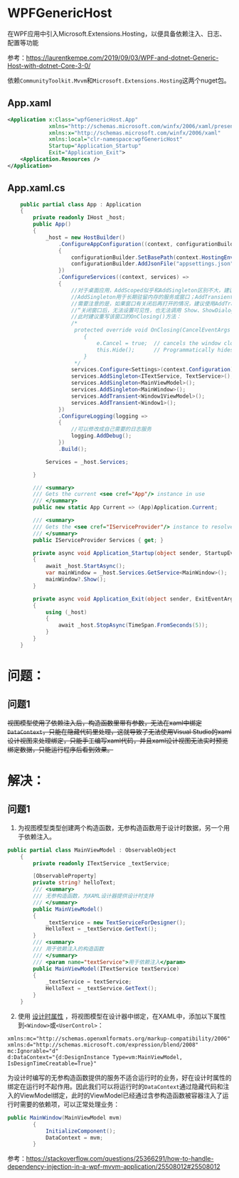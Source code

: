 # WPFGenericHost

在WPF应用中引入Microsoft.Extensions.Hosting，以便具备依赖注入、日志、配置等功能

参考：https://laurentkempe.com/2019/09/03/WPF-and-dotnet-Generic-Host-with-dotnet-Core-3-0/

依赖`CommunityToolkit.Mvvm`和`Microsoft.Extensions.Hosting`这两个nuget包。

## App.xaml

```xml
<Application x:Class="wpfGenericHost.App"
             xmlns="http://schemas.microsoft.com/winfx/2006/xaml/presentation"
             xmlns:x="http://schemas.microsoft.com/winfx/2006/xaml"
             xmlns:local="clr-namespace:wpfGenericHost"
             Startup="Application_Startup"
             Exit="Application_Exit">
    <Application.Resources />         
</Application>
```

## App.xaml.cs

```csharp
    public partial class App : Application
    {
        private readonly IHost _host;
        public App()
        {
            _host = new HostBuilder()
                .ConfigureAppConfiguration((context, configurationBuilder) =>
                {
                    configurationBuilder.SetBasePath(context.HostingEnvironment.ContentRootPath);
                    configurationBuilder.AddJsonFile("appsettings.json", optional: false);
                })
                .ConfigureServices((context, services) =>
                {
                    //对于桌面应用，AddScoped似乎和AddSingleton区别不大，建议用AddSingleton。
                    //AddSingleton用于长期驻留内存的服务或窗口；AddTransient用于临时的窗口和服务。
                    //需要注意的是，如果窗口有关闭后再打开的情况，建议使用AddTransient。使用AddSingleton关闭再打开会导致报错：
                    //“关闭窗口后，无法设置可见性，也无法调用 Show、ShowDialogor 或 WindowInteropHelper.EnsureHandle。”
                    //此时建议重写该窗口的OnClosing()方法：
                    /*
                     protected override void OnClosing(CancelEventArgs e)
                        {
                            e.Cancel = true;  // cancels the window close    
                            this.Hide();      // Programmatically hides the window
                        }
                     */
                    services.Configure<Settings>(context.Configuration);
                    services.AddSingleton<ITextService, TextService>();
                    services.AddSingleton<MainViewModel>();
                    services.AddSingleton<MainWindow>();
                    services.AddTransient<Window1ViewModel>();
                    services.AddTransient<Window1>();
                })
                .ConfigureLogging(logging =>
                {
                    //可以修改成自己需要的日志服务
                    logging.AddDebug();
                })
                .Build();

            Services = _host.Services;

        }

        /// <summary>
        /// Gets the current <see cref="App"/> instance in use
        /// </summary>
        public new static App Current => (App)Application.Current;

        /// <summary>
        /// Gets the <see cref="IServiceProvider"/> instance to resolve application services.
        /// </summary>
        public IServiceProvider Services { get; }

        private async void Application_Startup(object sender, StartupEventArgs e)
        {
            await _host.StartAsync();
            var mainWindow = _host.Services.GetService<MainWindow>();
            mainWindow?.Show();
        }

        private async void Application_Exit(object sender, ExitEventArgs e)
        {
            using (_host)
            {
                await _host.StopAsync(TimeSpan.FromSeconds(5));
            }
        }
    }
```

# 问题：

## 问题1

~~视图模型使用了依赖注入后，构造函数里带有参数，无法在xaml中绑定`DataContext`，只能在隐藏代码里处理，这就导致了无法使用Visual Studio的xaml设计视图来处理绑定，只能手工编写xaml代码，并且xaml设计视图无法实时预览绑定数据，只能运行程序后看到效果。~~

# 解决：

## 问题1
1. 为视图模型类型创建两个构造函数，无参构造函数用于设计时数据，另一个用于依赖注入。

```csharp
public partial class MainViewModel : ObservableObject
    {
        private readonly ITextService _textService;

        [ObservableProperty]
        private string? helloText;
        /// <summary>
        /// 无参构造函数，为XAML设计器提供设计时支持
        /// </summary>
        public MainViewModel()
        {
            _textService = new TextServiceForDesigner();
            HelloText = _textService.GetText();
        }
        /// <summary>
        /// 用于依赖注入的构造函数
        /// </summary>
        /// <param name="textService">用于依赖注入</param>
        public MainViewModel(ITextService textService)
        {
            _textService = textService;
            HelloText = _textService.GetText();
        }
    }
```

2. 使用 [设计时属性](https://learn.microsoft.com/en-us/previous-versions/windows/silverlight/dotnet-windows-silverlight/ff602277(v=vs.95)) ，将视图模型在设计器中绑定，在XAML中，添加以下属性到`<Window>`或`<UserControl>`：

```
xmlns:mc="http://schemas.openxmlformats.org/markup-compatibility/2006"
xmlns:d="http://schemas.microsoft.com/expression/blend/2008"
mc:Ignorable="d"
d:DataContext="{d:DesignInstance Type=vm:MainViewModel, IsDesignTimeCreatable=True}"
```

为设计时编写的无参构造函数提供的服务不适合运行时的业务，好在设计时属性的绑定在运行时不起作用。因此我们可以将运行时的`DataContext`通过隐藏代码和注入的ViewModel绑定，此时的ViewModel已经通过含参构造函数被容器注入了运行时需要的依赖项，可以正常处理业务：

```csharp
public MainWindow(MainViewModel mvm)
        {
            InitializeComponent();
            DataContext = mvm;
        }
```


参考：https://stackoverflow.com/questions/25366291/how-to-handle-dependency-injection-in-a-wpf-mvvm-application/25508012#25508012
